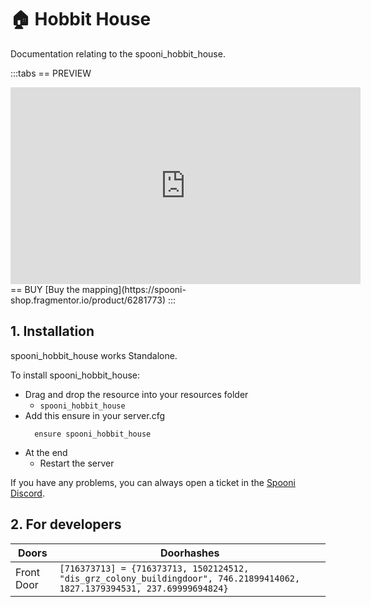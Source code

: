 # 🏠 Hobbit House
Documentation relating to the spooni_hobbit_house.

:::tabs
== PREVIEW
<iframe width="560" height="315" src="https://www.youtube.com/embed/ZQ7mE7kX9yQ?si=11u1QnDyfhLoM1M7" frameborder="0" allow="accelerometer; autoplay; clipboard-write; encrypted-media; gyroscope; picture-in-picture; web-share" referrerpolicy="strict-origin-when-cross-origin" allowfullscreen></iframe>
== BUY
[Buy the mapping](https://spooni-shop.fragmentor.io/product/6281773)
:::

## 1. Installation
spooni_hobbit_house works Standalone.  

To install spooni_hobbit_house:
- Drag and drop the resource into your resources folder
  - `spooni_hobbit_house`
- Add this ensure in your server.cfg
  ```
    ensure spooni_hobbit_house
  ```
- At the end
  - Restart the server

If you have any problems, you can always open a ticket in the [Spooni Discord](https://discord.gg/spooni).

## 2. For developers
| Doors                     | Doorhashes
|---------------------------|----------------------------------------------------------------------------------|
| Front Door                | `[716373713] = {716373713, 1502124512, "dis_grz_colony_buildingdoor", 746.21899414062, 1827.1379394531, 237.69999694824}`
